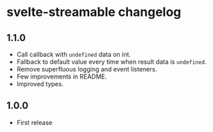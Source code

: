 # svelte-streamable changelog

## 1.1.0

* Call callback with `undefined` data on int.
* Fallback to default value every time when result data is `undefined`.
* Remove superfluous logging and event listeners.
* Few improvements in README.
* Improved types.

## 1.0.0

* First release
